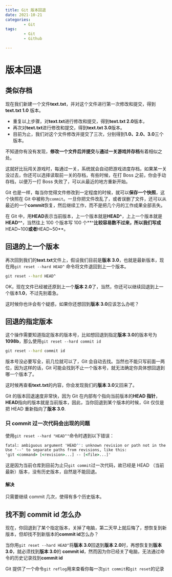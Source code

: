 ```yaml
---
title: Git 版本回退
date: 2021-10-21
categories:
        - Git
tags:
        - Git
        - Github

---
```


# 版本回退

## 类似存档

现在我们新建一个文件**text.txt**，并对这个文件进行第一次修改和提交，得到**text.txt 1.0** 版本。

- 重复以上步骤，对**text.txt**进行修改和提交，得到**text.txt 2.0**版本，
- 再次对**text.txt**进行修改和提交，得到**text.txt 3.0**版本。
- 目前为止，我们对这个文件修改并提交了三次，分别得到**1.0、2.0、3.0**三个版本。

不知道你有没有发现，**修改一个文件后并提交**与**通过一关游戏并存档**有着相似之处。

这就好比玩闯关游戏时，每通过一关，系统就会自动把游戏进度存档，如果某一关没过去，你还可以选择读取前一关的存档，有些时候，在打 Boss 之前，你会手动存档，以便万一打 Boss 失败了，可以从最近的地方重新开始。

Git 也是一样，每当你觉得文件修改到一定程度的时候，就可以**保存一个快照**，这个快照在 Git 中被称为`commit`。一旦你把文件改乱了，或者误删了文件，还可以从最近的一个**commit**恢复，然后继续工作，而不是把几个月的工作成果全部丢失。

在 Git 中，用**HEAD**表示当前版本，上一个版本就是**HEAD^**，上上一个版本就是**HEAD^^**，当然往上 100 个版本写 100 个**^**比较容易数不过来，所以我们写成**HEAD~100**或者**HEAD~50**。

## 回退的上一个版本

再次回到我们的**text.txt**文件上，假设我们目前是**版本 3.0**，也就是最新版本，现在用`git reset --hard HEAD^` 命令将文件退回到上一个版本。

```cmd
git reset --hard HEAD^
```

OK，现在文件已经被还原到上一个**版本 2.0**了，当然，你还可以继续回退到上一个版本**1.0**，不过先别着急。

这时候你也许会有个疑惑，如果你还想回到**版本 3.0**应该怎么办呢？

## 回退的指定版本

这个操作需要知道指定版本的版本号，比如想回退到指定**版本 3.0**的版本号为**1098b**，那么使用`git reset --hard commit id`

```cmd
git reset --hard commit id
```

版本号没必要写全，前几位就可以了，Git 会自动去找。当然也不能只写前面一两位，因为这样的话，Git 可能会找到不止一个版本号，就无法确定你具体想回退到哪一个版本了。

这时候再查看**text.txt**的内容，你会发现我们的**版本 3.0**又回来了。

Git 的版本回退速度非常快，因为 Git 在内部有个指向当前版本的**HEAD 指针**，**HEAD**指向的版本就是当前版本，因此，当你回退到某个版本的时候，Git 仅仅是把 HEAD 重新指向了**版本 3.0**.

### 只 commit 过一次代码会出现的问题

使用`git reset --hard "HEAD^"`命令时遇到以下错误：

```cmd
fatal: ambiguous argument 'HEAD^': unknown revision or path not in the working tree.
Use '--' to separate paths from revisions, like this:
'git <command> [<revision>...] -- [<file>...]'
```

这是因为当前仓库到目前为止只`git commit`过一次代码，故已经是 HEAD （当前最新）版本，没有历史版本，自然是不能回退。

#### 解决

只需要继续 commit 几次，使得有多个历史版本。

## 找不到 commit id 怎么办

现在，你回退到了某个指定版本，关掉了电脑，第二天早上就后悔了，想恢复到新版本，但却找不到新版本的**commit id**怎么办？

当你用`git reset --hard HEAD^`将**版本 3.0**回退到**版本 2.0**时，再想恢复到**版本 3.0**，就必须找到**版本 3.0**的 **commit id**，然而因为你已经关了电脑，无法通过命令的历史记录找到**commit id**

Git 提供了一个命令`git reflog`用来查看你每一次`git commit`和`git reset`的记录
